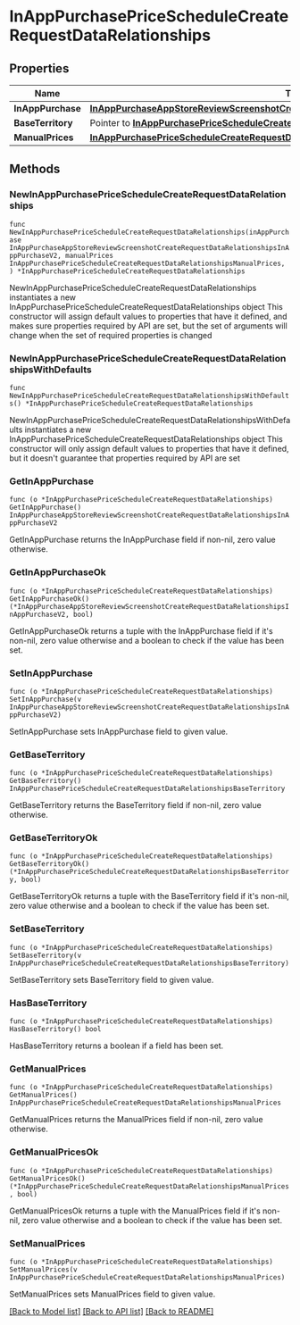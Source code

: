 # InAppPurchasePriceScheduleCreateRequestDataRelationships

## Properties

Name | Type | Description | Notes
------------ | ------------- | ------------- | -------------
**InAppPurchase** | [**InAppPurchaseAppStoreReviewScreenshotCreateRequestDataRelationshipsInAppPurchaseV2**](InAppPurchaseAppStoreReviewScreenshotCreateRequestDataRelationshipsInAppPurchaseV2.md) |  | 
**BaseTerritory** | Pointer to [**InAppPurchasePriceScheduleCreateRequestDataRelationshipsBaseTerritory**](InAppPurchasePriceScheduleCreateRequestDataRelationshipsBaseTerritory.md) |  | [optional] 
**ManualPrices** | [**InAppPurchasePriceScheduleCreateRequestDataRelationshipsManualPrices**](InAppPurchasePriceScheduleCreateRequestDataRelationshipsManualPrices.md) |  | 

## Methods

### NewInAppPurchasePriceScheduleCreateRequestDataRelationships

`func NewInAppPurchasePriceScheduleCreateRequestDataRelationships(inAppPurchase InAppPurchaseAppStoreReviewScreenshotCreateRequestDataRelationshipsInAppPurchaseV2, manualPrices InAppPurchasePriceScheduleCreateRequestDataRelationshipsManualPrices, ) *InAppPurchasePriceScheduleCreateRequestDataRelationships`

NewInAppPurchasePriceScheduleCreateRequestDataRelationships instantiates a new InAppPurchasePriceScheduleCreateRequestDataRelationships object
This constructor will assign default values to properties that have it defined,
and makes sure properties required by API are set, but the set of arguments
will change when the set of required properties is changed

### NewInAppPurchasePriceScheduleCreateRequestDataRelationshipsWithDefaults

`func NewInAppPurchasePriceScheduleCreateRequestDataRelationshipsWithDefaults() *InAppPurchasePriceScheduleCreateRequestDataRelationships`

NewInAppPurchasePriceScheduleCreateRequestDataRelationshipsWithDefaults instantiates a new InAppPurchasePriceScheduleCreateRequestDataRelationships object
This constructor will only assign default values to properties that have it defined,
but it doesn't guarantee that properties required by API are set

### GetInAppPurchase

`func (o *InAppPurchasePriceScheduleCreateRequestDataRelationships) GetInAppPurchase() InAppPurchaseAppStoreReviewScreenshotCreateRequestDataRelationshipsInAppPurchaseV2`

GetInAppPurchase returns the InAppPurchase field if non-nil, zero value otherwise.

### GetInAppPurchaseOk

`func (o *InAppPurchasePriceScheduleCreateRequestDataRelationships) GetInAppPurchaseOk() (*InAppPurchaseAppStoreReviewScreenshotCreateRequestDataRelationshipsInAppPurchaseV2, bool)`

GetInAppPurchaseOk returns a tuple with the InAppPurchase field if it's non-nil, zero value otherwise
and a boolean to check if the value has been set.

### SetInAppPurchase

`func (o *InAppPurchasePriceScheduleCreateRequestDataRelationships) SetInAppPurchase(v InAppPurchaseAppStoreReviewScreenshotCreateRequestDataRelationshipsInAppPurchaseV2)`

SetInAppPurchase sets InAppPurchase field to given value.


### GetBaseTerritory

`func (o *InAppPurchasePriceScheduleCreateRequestDataRelationships) GetBaseTerritory() InAppPurchasePriceScheduleCreateRequestDataRelationshipsBaseTerritory`

GetBaseTerritory returns the BaseTerritory field if non-nil, zero value otherwise.

### GetBaseTerritoryOk

`func (o *InAppPurchasePriceScheduleCreateRequestDataRelationships) GetBaseTerritoryOk() (*InAppPurchasePriceScheduleCreateRequestDataRelationshipsBaseTerritory, bool)`

GetBaseTerritoryOk returns a tuple with the BaseTerritory field if it's non-nil, zero value otherwise
and a boolean to check if the value has been set.

### SetBaseTerritory

`func (o *InAppPurchasePriceScheduleCreateRequestDataRelationships) SetBaseTerritory(v InAppPurchasePriceScheduleCreateRequestDataRelationshipsBaseTerritory)`

SetBaseTerritory sets BaseTerritory field to given value.

### HasBaseTerritory

`func (o *InAppPurchasePriceScheduleCreateRequestDataRelationships) HasBaseTerritory() bool`

HasBaseTerritory returns a boolean if a field has been set.

### GetManualPrices

`func (o *InAppPurchasePriceScheduleCreateRequestDataRelationships) GetManualPrices() InAppPurchasePriceScheduleCreateRequestDataRelationshipsManualPrices`

GetManualPrices returns the ManualPrices field if non-nil, zero value otherwise.

### GetManualPricesOk

`func (o *InAppPurchasePriceScheduleCreateRequestDataRelationships) GetManualPricesOk() (*InAppPurchasePriceScheduleCreateRequestDataRelationshipsManualPrices, bool)`

GetManualPricesOk returns a tuple with the ManualPrices field if it's non-nil, zero value otherwise
and a boolean to check if the value has been set.

### SetManualPrices

`func (o *InAppPurchasePriceScheduleCreateRequestDataRelationships) SetManualPrices(v InAppPurchasePriceScheduleCreateRequestDataRelationshipsManualPrices)`

SetManualPrices sets ManualPrices field to given value.



[[Back to Model list]](../README.md#documentation-for-models) [[Back to API list]](../README.md#documentation-for-api-endpoints) [[Back to README]](../README.md)


